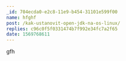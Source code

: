```yaml
---
_id: 704ecda0-e2c8-11e9-b454-31101e599f00
name: hfghf
post: /kak-ustanovit-open-jdk-na-os-linux/
replies: c96c0f5f0331474b7f992e34fc7a2f65
date: 1569768611
---
```

gfh
